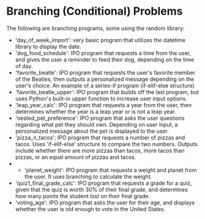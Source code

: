 # Branching (Conditional) Problems

The following are branching programs, some using the random library:
* 'day_of_week_import': very basic program that utilizes the datetime library to display the date. 
* 'dog_food_schedule': IPO program that requests a time from the user, and gives the user a reminder to feed their dog, depending on the time of day. 
* 'favorite_beatle': IPO program that requests the user's favorite member of the Beatles, then outputs a personalized message depending on the user's choice. An example of a series-if program (if-elif-else structure)
* 'favorite_beatle_upper': IPO program that builds off the last program, but uses Python's built-in upper function to increase user input options.
* 'leap_year_calc': IPO program that requests a year from the user, then determines whether the year is a leap year or is not a leap year.
* 'nested_pet_preference': IPO program that asks the user questions regarding what pet they should own. Depending on user input, a personalized message about the pet is displayed to the user. 
* 'pizza_n_tacos': IPO program that requests a number of pizzas and tacos. Uses 'if-elif-else' structure to compare the two numbers. Outputs include whether there are more pizzas than tacos, more tacos than pizzas, or an equal amount of pizzas and tacos.
* * 'planet_weight': IPO program that requests a weight and planet from the user. It uses branching to calculate the weight.
* 'quiz1_final_grade_calc': IPO program that requests a grade for a quiz, given that the quiz is worth 30% of their final grade, and determines how many points the student lost on their final grade.
* 'voting_age': IPO program that asks the user for their age, and displays whether the user is old enough to vote in the United States. 
